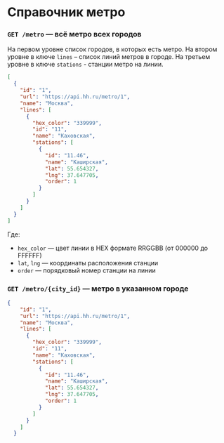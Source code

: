 # Справочник метро

### `GET /metro` — всё метро всех городов

На первом уровне список городов, в которых есть метро.
На втором уровне в ключе `lines` – список линий метров в городе.
На третьем уровне в ключе `stations` - станции метро на линии.

```json
[
  {
    "id": "1",
    "url": "https://api.hh.ru/metro/1",
    "name": "Москва",
    "lines": [
      {
        "hex_color": "339999",
        "id": "11",
        "name": "Каховская",
        "stations": [
          {
            "id": "11.46",
            "name": "Каширская",
            "lat": 55.654327,
            "lng": 37.647705,
            "order": 1
          }
        ]
      }
    ]
  }
]
```

Где:
* `hex_color` — цвет линии в HEX формате RRGGBB (от 000000 до FFFFFF)
* `lat`, `lng` — координаты расположения станции
* `order` — порядковый номер станции на линии

### `GET /metro/{city_id}`  — метро в указанном городе
```json
{
    "id": "1",
    "url": "https://api.hh.ru/metro/1",
    "name": "Москва",
    "lines": [
      {
        "hex_color": "339999",
        "id": "11",
        "name": "Каховская",
        "stations": [
          {
            "id": "11.46",
            "name": "Каширская",
            "lat": 55.654327,
            "lng": 37.647705,
            "order": 1
          }
        ]
      }
    ]
  }
```
